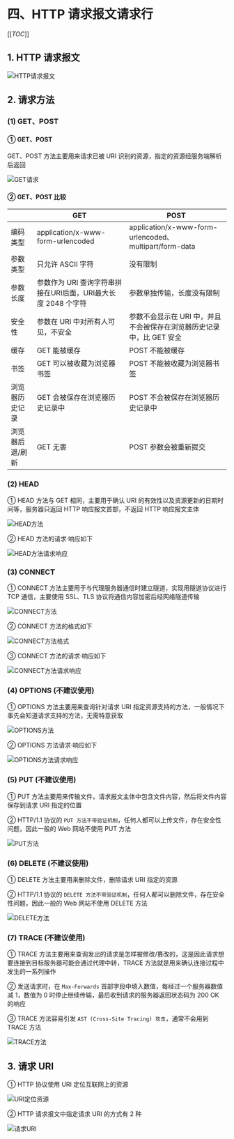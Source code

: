 # 四、HTTP 请求报文请求行

[[_TOC_]]

## 1. HTTP 请求报文

![HTTP请求报文](../../../images/计算机网络/HTTP协议/HTTP报文/HTTP请求报文.png)

## 2. 请求方法

### (1) GET、POST

#### ① GET、POST

GET、POST 方法主要用来请求已被 URI 识别的资源，指定的资源经服务端解析后返回

![GET请求](../../../images/计算机网络/HTTP协议/HTTP请求报文/GET请求.png)

#### ② GET、POST 比较

|             | GET      | POST |
|-------------|----------|------|
|编码类型      |application/x-www-form-urlencoded|application/x-www-form-urlencoded、multipart/form-data|
|参数类型      |只允许 ASCII 字符|没有限制
|参数长度      |参数作为 URI 查询字符串拼接在URI后面，URI最大长度 2048 个字符|参数单独传输，长度没有限制|
|安全性        |参数在 URI 中对所有人可见，不安全|参数不会显示在 URI 中，并且不会被保存在浏览器历史记录中，比 GET 安全|
|缓存          |GET 能被缓存|POST 不能被缓存|
|书签          |GET 可以被收藏为浏览器书签|POST 不能被收藏为浏览器书签|
|浏览器历史记录 |GET 会被保存在浏览器历史记录中|POST 不会被保存在浏览器历史记录中|
|浏览器后退/刷新|GET 无害|POST 参数会被重新提交|

### (2) HEAD

① HEAD 方法与 GET 相同，主要用于确认 URI 的有效性以及资源更新的日期时间等，服务器只返回 HTTP 响应报文首部，不返回 HTTP 响应报文主体

![HEAD方法](../../../images/计算机网络/HTTP协议/HTTP请求报文/HEAD方法.png)

② HEAD 方法的请求·响应如下

![HEAD方法请求响应](../../../images/计算机网络/HTTP协议/HTTP请求报文/HEAD方法请求响应.png)

### (3) CONNECT

① CONNECT 方法主要用于与代理服务器通信时建立隧道，实现用隧道协议进行 TCP 通信，主要使用 SSL、TLS 协议将通信内容加密后经网络隧道传输

![CONNECT方法](../../../images/计算机网络/HTTP协议/HTTP请求报文/CONNECT方法.png)

② CONNECT 方法的格式如下

![CONNECT方法格式](../../../images/计算机网络/HTTP协议/HTTP请求报文/CONNECT方法格式.png)

③ CONNECT 方法的请求·响应如下

![CONNECT方法请求响应](../../../images/计算机网络/HTTP协议/HTTP请求报文/CONNECT方法请求响应.png)

### (4) OPTIONS (不建议使用)

① OPTIONS 方法主要用来查询针对请求 URI 指定资源支持的方法，一般情况下事先会知道请求支持的方法，无需特意获取

![OPTIONS方法](../../../images/计算机网络/HTTP协议/HTTP请求报文/OPTIONS方法.png)

② OPTIONS 方法请求·响应如下

![OPTIONS方法请求响应](../../../images/计算机网络/HTTP协议/HTTP请求报文/OPTIONS方法请求响应.png)

### (5) PUT (不建议使用)

① PUT 方法主要用来传输文件，请求报文主体中包含文件内容，然后将文件内容保存到请求 URI 指定的位置

② HTTP/1.1 协议的 `PUT 方法不带验证机制`，任何人都可以上传文件，存在安全性问题，因此一般的 Web 网站不使用 PUT 方法

![PUT方法](../../../images/计算机网络/HTTP协议/HTTP请求报文/PUT方法.png)

### (6) DELETE (不建议使用)

① DELETE 方法主要用来删除文件，删除请求 URI 指定的资源

② HTTP/1.1 协议的 `DELETE 方法不带验证机制`，任何人都可以删除文件，存在安全性问题，因此一般的 Web 网站不使用 DELETE 方法

![DELETE方法](../../../images/计算机网络/HTTP协议/HTTP请求报文/DELETE方法.png)

### (7) TRACE (不建议使用)

① TRACE 方法主要用来查询发出的请求是怎样被修改/篡改的，这是因此请求想要连接到目标服务器可能会通过代理中转，TRACE 方法就是用来确认连接过程中发生的一系列操作

② 发送请求时，在 `Max-Forwards` 首部字段中填入数值，每经过一个服务器数值减 1，数值为 0 时停止继续传输，最后收到请求的服务器返回状态码为 200 OK 的响应

③ TRACE 方法容易引发 `AST (Cross-Site Tracing) 攻击`，通常不会用到 TRACE 方法

![TRACE方法](../../../images/计算机网络/HTTP协议/HTTP请求报文/TRACE方法.png)

## 3. 请求 URI

① HTTP 协议使用 URI 定位互联网上的资源

![URI定位资源](../../../images/计算机网络/HTTP协议/HTTP请求报文/URI定位资源.png)

② HTTP 请求报文中指定请求 URI 的方式有 2 种

![请求URI](../../../images/计算机网络/HTTP协议/HTTP请求报文/请求URI.png)
